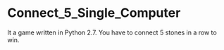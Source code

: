 # Connect_5_Single_Computer
It a game written in Python 2.7. You have to connect 5 stones in a row to win.
